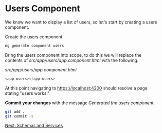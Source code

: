 # Users Component

We know we want to display a list of users, so let's start by creating a users component.

Create the users component
```sh
ng generate component users
```

Bring the users component into scope, to do this we will replace the contents of *src/app/users/app.component.html* with the following.

*src/app/users/app.component.html*
```js
<app-users></app-users>
```

At this point navigating to [https://localhost:4200](https://localhost:4200) should resolve a page stating "users works!".

**Commit your changes** with the message *Generated the users component*.

```sh
git add .
git commit -a
```

[Next: Schemas and Services](./03-SchemasAndServices.md)

